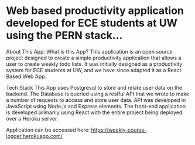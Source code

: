 # Web based productivity application developed for ECE students at UW using the PERN stack...

About This App:
What is this App?
This application is an open source project designed to create a simple productivity application that allows a user to create weekly todo lists. It was initially designed as a productivity system for ECE students at UW, and we have since adapted it as a React Based Web App.

Tech Stack
This App uses Postgresql to store and relate user data on the backend. The Database is queried using a restful API that we wrote to make a number of requests to access and store user data.  API was developed in JavaScript using Node.js and Express elements. The front-end application is developed primarily using React with the entire project being deployed over a Heroku server.

Application can be accessed here: https://weekly-course-logger.herokuapp.com/